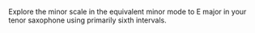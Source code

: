 Explore the minor scale in the equivalent minor mode to E major in your tenor saxophone using primarily sixth intervals.